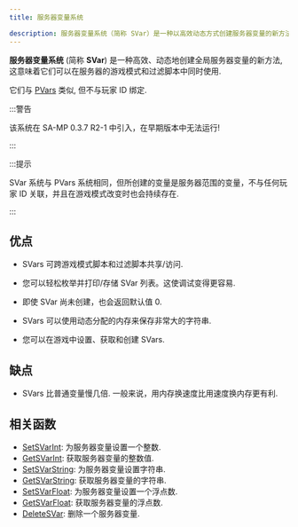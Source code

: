 ```yaml
---
title: 服务器变量系统

description: 服务器变量系统（简称 SVar）是一种以高效动态方式创建服务器变量的新方法, 这意味着它们可以在服务器的游戏模式和脚本中同时使用.
---
```


**服务器变量系统** (简称 **SVar**) 是一种高效、动态地创建全局服务器变量的新方法, 这意味着它们可以在服务器的游戏模式和过滤脚本中同时使用.

它们与 [PVars](每个玩家的变量系统) 类似, 但不与玩家 ID 绑定.

:::警告

该系统在 SA-MP 0.3.7 R2-1 中引入，在早期版本中无法运行!

:::

:::提示

SVar 系统与 PVars 系统相同，但所创建的变量是服务器范围的变量，不与任何玩家 ID 关联，并且在游戏模式改变时也会持续存在.

:::

## 优点

- SVars 可跨游戏模式脚本和过滤脚本共享/访问.

- 您可以轻松枚举并打印/存储 SVar 列表。这使调试变得更容易.

- 即使 SVar 尚未创建，也会返回默认值 0.

- SVars 可以使用动态分配的内存来保存非常大的字符串.

- 您可以在游戏中设置、获取和创建 SVars.

## 缺点

- SVars 比普通变量慢几倍. 一般来说，用内存换速度比用速度换内存更有利.

## 相关函数

- [SetSVarInt](../scripting/functions/SetSVarInt): 为服务器变量设置一个整数.
- [GetSVarInt](../scripting/functions/GetSVarInt): 获取服务器变量的整数值.
- [SetSVarString](../scripting/functions/SetSVarString): 为服务器变量设置字符串.
- [GetSVarString](../scripting/functions/GetSVarString): 获取服务器变量的字符串.
- [SetSVarFloat](../scripting/functions/SetSVarFloat): 为服务器变量设置一个浮点数.
- [GetSVarFloat](../scripting/functions/GetSVarFloat): 获取服务器变量的浮点数.
- [DeleteSVar](../scripting/functions/DeleteSVar): 删除一个服务器变量.
